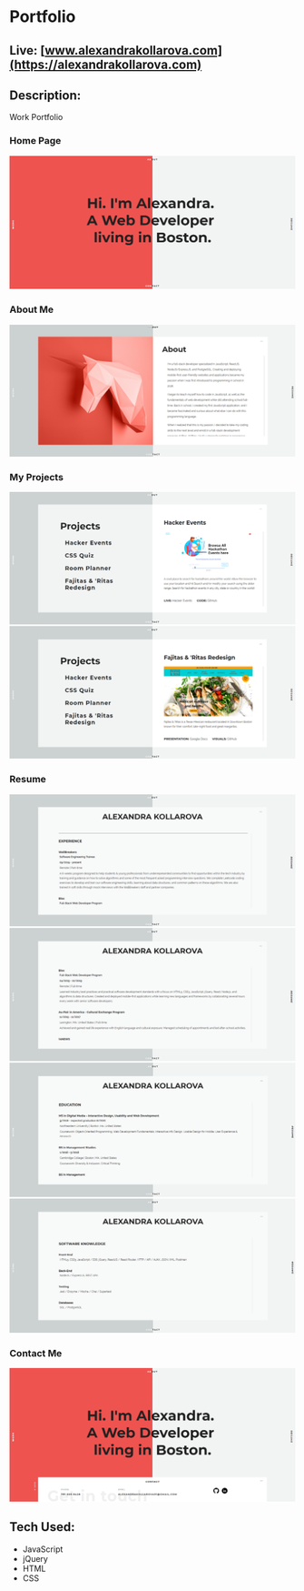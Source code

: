 # Portfolio

## Live: [www.alexandrakollarova.com](https://alexandrakollarova.com)

## Description:
Work Portfolio

### Home Page
![alt text](images/visual1.png)

### About Me
![alt text](images/visual2.png)

### My Projects
![alt text](images/visual3.png)
![alt text](images/visual4.png)

### Resume
![alt text](images/visual5.png)
![alt text](images/visual6.png)
![alt text](images/visual7.png)
![alt text](images/visual8.png)

### Contact Me
![alt text](images/visual9.png)

## Tech Used:
* JavaScript
* jQuery
* HTML
* CSS
